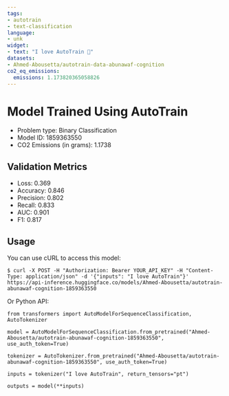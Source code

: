 ```yaml
---
tags:
- autotrain
- text-classification
language:
- unk
widget:
- text: "I love AutoTrain 🤗"
datasets:
- Ahmed-Abousetta/autotrain-data-abunawaf-cognition
co2_eq_emissions:
  emissions: 1.173820365058826
---
```


# Model Trained Using AutoTrain

- Problem type: Binary Classification
- Model ID: 1859363550
- CO2 Emissions (in grams): 1.1738

## Validation Metrics

- Loss: 0.369
- Accuracy: 0.846
- Precision: 0.802
- Recall: 0.833
- AUC: 0.901
- F1: 0.817

## Usage

You can use cURL to access this model:

```
$ curl -X POST -H "Authorization: Bearer YOUR_API_KEY" -H "Content-Type: application/json" -d '{"inputs": "I love AutoTrain"}' https://api-inference.huggingface.co/models/Ahmed-Abousetta/autotrain-abunawaf-cognition-1859363550
```

Or Python API:

```
from transformers import AutoModelForSequenceClassification, AutoTokenizer

model = AutoModelForSequenceClassification.from_pretrained("Ahmed-Abousetta/autotrain-abunawaf-cognition-1859363550", use_auth_token=True)

tokenizer = AutoTokenizer.from_pretrained("Ahmed-Abousetta/autotrain-abunawaf-cognition-1859363550", use_auth_token=True)

inputs = tokenizer("I love AutoTrain", return_tensors="pt")

outputs = model(**inputs)
```